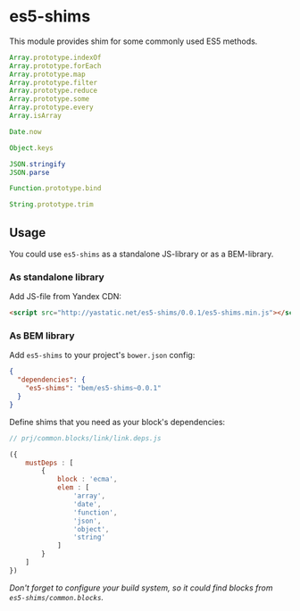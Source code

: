 es5-shims
=========

This module provides shim for some commonly used ES5 methods.

```js
Array.prototype.indexOf
Array.prototype.forEach
Array.prototype.map
Array.prototype.filter
Array.prototype.reduce
Array.prototype.some
Array.prototype.every
Array.isArray

Date.now

Object.keys

JSON.stringify
JSON.parse

Function.prototype.bind

String.prototype.trim
```

## Usage

You could use `es5-shims` as a standalone JS-library or as a BEM-library.

### As standalone library

Add JS-file from Yandex CDN:

```html
<script src="http://yastatic.net/es5-shims/0.0.1/es5-shims.min.js"></script>
```

### As BEM library

Add `es5-shims` to your project's `bower.json` config:

```json
{
  "dependencies": {
    "es5-shims": "bem/es5-shims~0.0.1"
  }
}
```

Define shims that you need as your block's dependencies:

```js
// prj/common.blocks/link/link.deps.js

({
    mustDeps : [
        {
            block : 'ecma',
            elem : [
                'array',
                'date',
                'function',
                'json',
                'object',
                'string'
            ]
        }
    ]
})
```

*Don't forget to configure your build system, so it could find blocks from `es5-shims/common.blocks`.*

